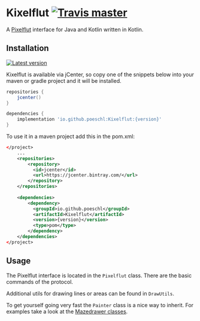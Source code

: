 # Kixelflut [![Travis master](https://img.shields.io/travis/Poeschl/Kixelflut/master.svg?maxAge=3600)](https://travis-ci.org/Poeschl/Kixelflut/)

A [Pixelflut](https://github.com/defnull/pixelflut) interface for Java and Kotlin written in Kotlin.

## Installation

[![Latest version](https://img.shields.io/bintray/v/poeschl/maven/Kixelflut.svg?label=latest%20release&maxAge=3600)](https://bintray.com/poeschl/maven/Kixelflut)

Kixelflut is available via jCenter, so copy one of the snippets below into your maven or gradle project and it will be installed.

```groovy
repositories {
    jcenter()
}

dependencies {
    implementation 'io.github.poeschl:Kixelflut:{version}'
}

```

To use it in a maven project add this in the pom.xml:

```xml
</project>
    ...
    <repositories>
        <repository>
          <id>jcenter</id>
          <url>https://jcenter.bintray.com/</url>
        </repository>
    </repositories>
    
    <dependencies> 
        <dependency>
          <groupId>io.github.poeschl</groupId>
          <artifactId>Kixelflut</artifactId>
          <version>{version}</version>
          <type>pom</type>
        </dependency>
    </dependencies>
</project>
```


## Usage

The Pixelflut interface is located in the `Pixelflut` class. There are the basic commands of the protocol.

Additional utils for drawing lines or areas can be found in `DrawUtils`.

To get yourself going very fast the `Painter` class is a nice way to inherit.
For examples take a look at the [Mazedrawer classes](https://github.com/Poeschl/PixelMaze/blob/master/src/main/kotlin/io/github/poeschl/pixelflutmaze/labyrinth/LabyrinthDrawer.kt).
